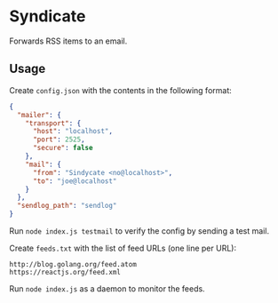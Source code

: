 # Syndicate

Forwards RSS items to an email.

## Usage

Create `config.json` with the contents in the following format:

```json
{
  "mailer": {
    "transport": {
      "host": "localhost",
      "port": 2525,
      "secure": false
    },
    "mail": {
      "from": "Sindycate <no@localhost>",
      "to": "joe@localhost"
    }
  },
  "sendlog_path": "sendlog"
}
```

Run `node index.js testmail` to verify the config by sending a test mail.

Create `feeds.txt` with the list of feed URLs (one line per URL):

```
http://blog.golang.org/feed.atom
https://reactjs.org/feed.xml
```

Run `node index.js` as a daemon to monitor the feeds.
